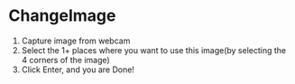 # ChangeImage
1) Capture image from webcam
2) Select the 1+ places where you want to use this image(by selecting the 4 corners of the image)
3) Click Enter, and you are Done!
